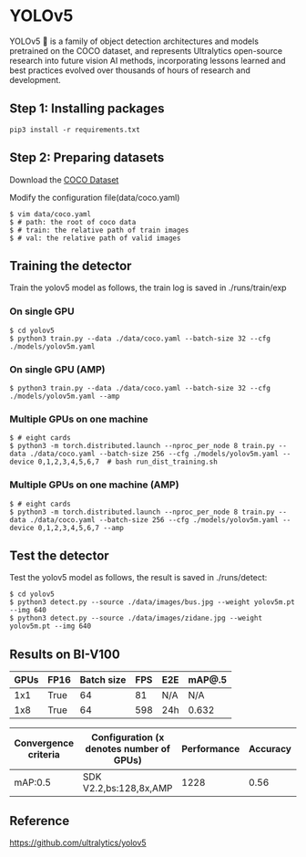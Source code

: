 # YOLOv5

YOLOv5 🚀 is a family of object detection architectures and models pretrained on the COCO dataset, and represents Ultralytics open-source research into future vision AI methods, incorporating lessons learned and best practices evolved over thousands of hours of research and development.

## Step 1: Installing packages

```shell
pip3 install -r requirements.txt
```

## Step 2: Preparing datasets

Download the [COCO Dataset](https://cocodataset.org/#home) 

Modify the configuration file(data/coco.yaml)

    $ vim data/coco.yaml
    $ # path: the root of coco data
    $ # train: the relative path of train images
    $ # val: the relative path of valid images

## Training the detector

Train the yolov5 model as follows, the train log is saved in ./runs/train/exp

### On single GPU

    $ cd yolov5 
    $ python3 train.py --data ./data/coco.yaml --batch-size 32 --cfg ./models/yolov5m.yaml 

### On single GPU (AMP)

    $ python3 train.py --data ./data/coco.yaml --batch-size 32 --cfg ./models/yolov5m.yaml --amp


### Multiple GPUs on one machine

    $ # eight cards 
    $ python3 -m torch.distributed.launch --nproc_per_node 8 train.py --data ./data/coco.yaml --batch-size 256 --cfg ./models/yolov5m.yaml --device 0,1,2,3,4,5,6,7  # bash run_dist_training.sh

### Multiple GPUs on one machine (AMP)

    $ # eight cards 
    $ python3 -m torch.distributed.launch --nproc_per_node 8 train.py --data ./data/coco.yaml --batch-size 256 --cfg ./models/yolov5m.yaml --device 0,1,2,3,4,5,6,7 --amp


## Test the detector

Test the yolov5 model as follows, the result is saved in ./runs/detect:

    $ cd yolov5
    $ python3 detect.py --source ./data/images/bus.jpg --weight yolov5m.pt --img 640
    $ python3 detect.py --source ./data/images/zidane.jpg --weight yolov5m.pt --img 640


## Results on BI-V100

| GPUs | FP16 | Batch size | FPS | E2E | mAP@.5 |
|------|------|------------|-----|-----|--------|
| 1x1  | True  | 64         | 81  | N/A | N/A    |
| 1x8  | True  | 64         | 598 | 24h | 0.632  |

| Convergence criteria | Configuration (x denotes number of GPUs) | Performance | Accuracy | Power（W） | Scalability | Memory utilization（G） | Stability |
|----------------------|------------------------------------------|-------------|----------|------------|-------------|-------------------------|-----------|
| mAP:0.5              | SDK V2.2,bs:128,8x,AMP                   | 1228        | 0.56     | 140\*8     | 0.92        | 27.3\*8                 | 1         |


## Reference
https://github.com/ultralytics/yolov5
